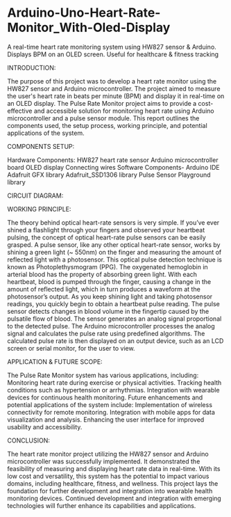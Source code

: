 # Arduino-Uno-Heart-Rate-Monitor_With-Oled-Display
A real-time heart rate monitoring system using HW827 sensor &amp; Arduino. Displays BPM on an OLED screen. Useful for healthcare &amp; fitness tracking

INTRODUCTION:


The purpose of this project was to develop a heart rate monitor using the HW827 sensor and Arduino microcontroller.
The project aimed to measure the user's heart rate in beats per minute (BPM) and display it in real-time on an OLED display.
The Pulse Rate Monitor project aims to provide a cost-effective and accessible solution for monitoring heart rate using Arduino microcontroller and a pulse sensor module.
This report outlines the components used, the setup process, working principle, and potential applications of the system.





COMPONENTS SETUP:

Hardware Components:
HW827 heart rate sensor
Arduino microcontroller board 
OLED display
Connecting wires
Software Components-
Arduino IDE 
Adafruit GFX library 
Adafruit_SSD1306 library
Pulse Sensor Playground library

CIRCUIT DIAGRAM:




WORKING PRINCIPLE:


The theory behind optical heart-rate sensors is very simple. If you’ve ever shined a flashlight through your fingers and observed your heartbeat pulsing, the concept of optical heart-rate pulse sensors can be easily grasped.
A pulse sensor, like any other optical heart-rate sensor, works by shining a green light (~ 550nm) on the finger and measuring the amount of reflected light with a photosensor.
This optical pulse detection technique is known as Photoplethysmogram (PPG).
The oxygenated hemoglobin in arterial blood has the property of absorbing green light.
With each heartbeat, blood is pumped through the finger, causing a change in the amount of reflected light, which in turn produces a waveform at the photosensor’s output.
As you keep shining light and taking photosensor readings, you quickly begin to obtain a heartbeat pulse reading.
The pulse sensor detects changes in blood volume in the fingertip caused by the pulsatile flow of blood.
The sensor generates an analog signal proportional to the detected pulse.
The Arduino microcontroller processes the analog signal and calculates the pulse rate using predefined algorithms.
The calculated pulse rate is then displayed on an output device, such as an LCD screen or serial monitor, for the user to view.

 

APPLICATION & FUTURE SCOPE: 

The Pulse Rate Monitor system has various applications, including:
Monitoring heart rate during exercise or physical activities.
Tracking health conditions such as hypertension or arrhythmias.
Integration with wearable devices for continuous health monitoring.
Future enhancements and potential applications of the system include:
Implementation of wireless connectivity for remote monitoring.
Integration with mobile apps for data visualization and analysis.
Enhancing the user interface for improved usability and accessibility.



CONCLUSION:

The heart rate monitor project utilizing the HW827 sensor and Arduino microcontroller was successfully implemented.
It demonstrated the feasibility of measuring and displaying heart rate data in real-time. 
With its low cost and versatility, this system has the potential to impact various domains, including healthcare, fitness, and wellness.
This project lays the foundation for further development and integration into wearable health monitoring devices.
Continued development and integration with emerging technologies will further enhance its capabilities and applications.


